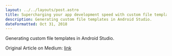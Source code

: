 ```yaml
---
layout: ../../layouts/post.astro
title: Supercharging your app development speed with custom file templates
description: Generating custom file templates in Android Studio.
dateFormatted: Oct 31, 2018
---
```


Generating custom file templates in Android Studio.

Original Article on Medium: [link](https://medium.com/android-news/supercharging-your-app-development-speed-with-custom-file-templates-3e6acb6db6c3)
